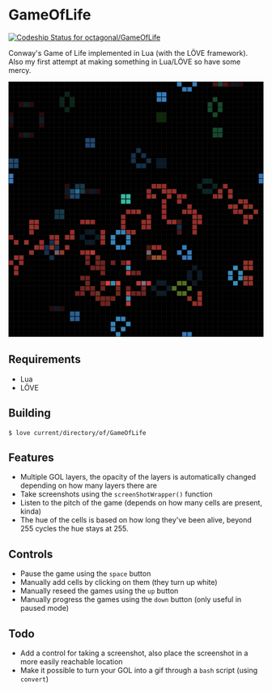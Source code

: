 GameOfLife
==========

[ ![Codeship Status for octagonal/GameOfLife](https://codeship.io/projects/f1390420-18de-0132-7c49-269ae8d73459/status)](https://codeship.io/projects/34288)

Conway's Game of Life implemented in Lua (with the LÖVE framework).
Also my first attempt at making something in Lua/LÖVE so have some mercy.

![Multiple layers](misc/screen.png)

Requirements
----------

* Lua
* LÖVE

Building
----------

    $ love current/directory/of/GameOfLife


Features
----------

* Multiple GOL layers, the opacity of the layers is automatically changed depending on how many layers there are
* Take screenshots using the `screenShotWrapper()` function
* Listen to the pitch of the game (depends on how many cells are present, kinda)
* The hue of the cells is based on how long they've been alive, beyond 255 cycles the hue stays at 255.

Controls
----------

* Pause the game using the `space` button
* Manually add cells by clicking on them (they turn up white)
* Manually reseed the games using the `up` button
* Manually progress the games using the `down` button (only useful in paused mode)

Todo
----------

* Add a control for taking a screenshot, also place the screenshot in a more easily reachable location
* Make it possible to turn your GOL into a gif through a `bash` script (using `convert`)
